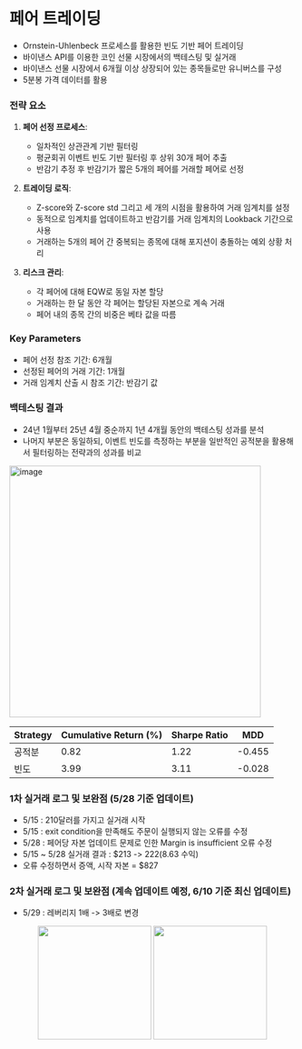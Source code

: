 # 페어 트레이딩
- Ornstein-Uhlenbeck 프로세스를 활용한 빈도 기반 페어 트레이딩
- 바이낸스 API를 이용한 코인 선물 시장에서의 백테스팅 및 실거래
- 바이낸스 선물 시장에서 6개월 이상 상장되어 있는 종목들로만 유니버스를 구성
- 5분봉 가격 데이터를 활용

### 전략 요소

1. **페어 선정 프로세스**:
   - 일차적인 상관관계 기반 필터링
   - 평균회귀 이벤트 빈도 기반 필터링 후 상위 30개 페어 추출
   - 반감기 추정 후 반감기가 짧은 5개의 페어를 거래할 페어로 선정

2. **트레이딩 로직**:
   - Z-score와 Z-score std 그리고 세 개의 시점을 활용하여 거래 임계치를 설정
   - 동적으로 임계치를 업데이트하고 반감기를 거래 임계치의 Lookback 기간으로 사용
   - 거래하는 5개의 페어 간 중복되는 종목에 대해 포지션이 충돌하는 예외 상황 처리

3. **리스크 관리**:
   - 각 페어에 대해 EQW로 동일 자본 할당
   - 거래하는 한 달 동안 각 페어는 할당된 자본으로 계속 거래
   - 페어 내의 종목 간의 비중은 베타 값을 따름

### Key Parameters
- 페어 선정 참조 기간: 6개월
- 선정된 페어의 거래 기간: 1개월
- 거래 임계치 산출 시 참조 기간: 반감기 값

### 백테스팅 결과
- 24년 1월부터 25년 4월 중순까지 1년 4개월 동안의 백테스팅 성과를 분석
- 나머지 부분은 동일하되, 이벤트 빈도를 측정하는 부분을 일반적인 공적분을 활용해서 필터링하는 전략과의 성과를 비교

<img width="443" alt="image" src="https://github.com/user-attachments/assets/ba8b4ea2-5368-4f59-9587-78ab33a613f8" />

| Strategy | Cumulative Return (%) | Sharpe Ratio | MDD |
|----------|-----------------------|--------------|-----|
|   공적분   |          0.82  | 1.22 | -0.455
|    빈도   | 3.99  | 3.11 | -0.028

### 1차 실거래 로그 및 보완점 (5/28 기준 업데이트)
- 5/15 : 210달러를 가지고 실거래 시작
- 5/15 : exit condition을 만족해도 주문이 실행되지 않는 오류를 수정
- 5/28 : 페어당 자본 업데이트 문제로 인한 Margin is insufficient 오류 수정
- 5/15 ~ 5/28 실거래 결과 : $213 -> $222 ($8.63 수익)
- 오류 수정하면서 증액, 시작 자본 = $827

### 2차 실거래 로그 및 보완점 (계속 업데이트 예정, 6/10 기준 최신 업데이트)
- 5/29 : 레버리지 1배 -> 3배로 변경

<p align="center">
  <img src="https://github.com/user-attachments/assets/ba46d1cc-6c6c-4d3d-bdf4-e24bb2bbd302" width="200"/>
  <img src="https://github.com/user-attachments/assets/ba8da705-efaf-43cc-8e12-dabb19fe0719" width="200"/>
</p>


